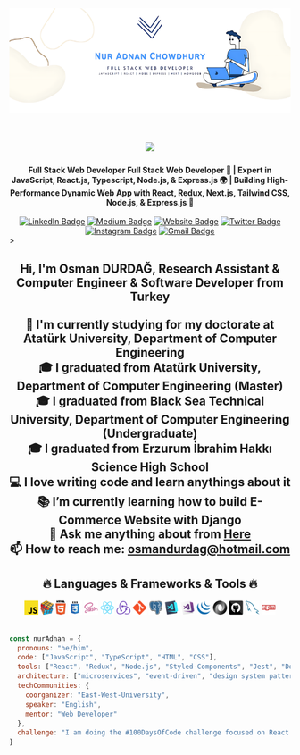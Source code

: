 <img align=”right” alt=”Coding” width=”400” src="./nur_adnan.png"/>

<h1 align="center">
  <a href="https://git.io/typing-svg">
    <img src="https://readme-typing-svg.herokuapp.com/?lines=Hello,+There!+👋;I+am+Nur+Adnan....;Nice+to+meet+you!&center=true&size=30">
  </a>
</h1>

<div align="center">
  <strong>Full Stack Web Developer
Full Stack Web Developer 👋 | Expert in JavaScript, React.js, Typescript, Node.js, & Express.js 🌍 | Building High-Performance Dynamic Web App with React, Redux, Next.js, Tailwind CSS, Node.js, & Express.js 🎨 </strong>
</div>
<br/>
<div align="center">
  <a href="https://www.linkedin.com/in/nur-adnan/"><img src="https://img.shields.io/badge/-LinkedIn-0077B5?style=flat&logo=Linkedin&logoColor=white" alt="LinkedIn Badge"/></a>
  <a href="https://medium.com/@nur-adnan"><img src="https://img.shields.io/badge/-Medium-000000?style=flat&logo=Medium&logoColor=white" alt="Medium Badge"/></a>
  <a href="https://jessicalim.me"><img src="https://img.shields.io/badge/-Website-47CCCC?style=flat&logo=Google-Chrome&logoColor=white" alt="Website Badge"/></a>
  <a href="https://x.com/NurAdnanChowdhu"><img src="https://img.shields.io/badge/-Twitter-1DA1F2?style=flat&logo=Twitter&logoColor=white" alt="Twitter Badge"/></a>
  <a href="https://instagram.com/nur_adnan"><img src="https://img.shields.io/badge/-Instagram-E4405F?style=flat&logo=Instagram&logoColor=white" alt="Instagram Badge"/></a>
  <a href="mailto:nuradnanchowdhury015@gmail.com"><img src="https://img.shields.io/badge/-Gmail-D14836?style=flat&logo=Gmail&logoColor=white" alt="Gmail Badge"/></a>
</div>
>
<h2 align="center">
  Hi, I'm Osman DURDAĞ, Research Assistant & Computer Engineer & Software Developer from Turkey
  <br>
  <br>
  🔬 I'm currently studying for my doctorate at Atatürk University, Department of Computer Engineering
  <br>
  🎓 I graduated from Atatürk University, Department of Computer Engineering (Master)
  <br>
  🎓 I graduated from Black Sea Technical University, Department of Computer Engineering (Undergraduate)
  <br>
  🎓 I graduated from Erzurum İbrahim Hakkı Science High School
  <br>
  💻 I love writing code and learn anythings about it
  <br>
  📚 I’m currently learning how to build E-Commerce Website with Django
  <br>
  💬 Ask me anything about from <a href="https://github.com/zumrudu-anka/zumrudu-anka/issues" title="Issues">Here</a>
  <br>
  📫 How to reach me: <a href="mailto: osmandurdag@hotmail.com">osmandurdag@hotmail.com</a>
</h2>


<h2 align="center">🔥 Languages & Frameworks & Tools 🔥</h2>

<div align="center">
  <code><img title="Javascript" height="25" src="images/javascript.svg"></code>
  <code><img title="Problem Solving" height="25" src="images/problemSolving.png"></code>
  <code><img title="HTML5" height="25" src="images/html5.svg"></code>
  <code><img title="CSS" height="25" src="images/css.svg"></code>
  <code><img title="SASS" height="25" src="images/sass.svg"></code>
  <code><img title="React" height="25" src="images/react-original.svg"></code>
  <code><img title="Redux" height="25" src="images/redux.svg"></code>
  <code><img title="Git" height="25" src="images/git-original.svg"></code>
  <code><img title="PostgreSQL" height="25" src="images/postgresql.svg"></code>
  <code><img title="Visual Studio Code" height="25" src="images/vscode.png"></code>
  <code><img title="Microsoft Visual Studio" height="25" src="images/visualstudio.png"></code>
  <code><img title="JQuery" height="25" src="images/jquery-original.svg"></code>
  <code><img title="JSON" height="25" src="images/json.svg"></code>
  <code><img title="GitHub" height="25" src="images/github.svg"></code>
  <code><img title="MySQL" height="25" src="images/mysql.svg"></code>
  <code><img title="npm" height="25" src="images/npm.svg"></code>
</div>

<br/>

```javascript
const nurAdnan = {
  pronouns: "he/him",
  code: ["JavaScript", "TypeScript", "HTML", "CSS"],
  tools: ["React", "Redux", "Node.js", "Styled-Components", "Jest", "Docker"],
  architecture: ["microservices", "event-driven", "design system pattern"],
  techCommunities: {
    coorganizer: "East-West-University",
    speaker: "English",
    mentor: "Web Developer"
  },
  challenge: "I am doing the #100DaysOfCode challenge focused on React and TypeScript"
}
```


